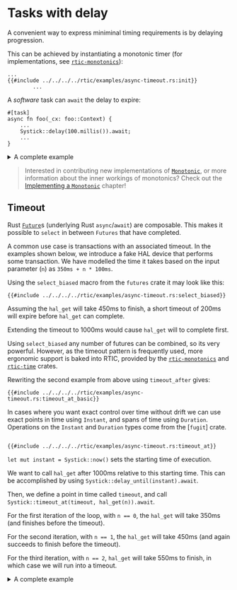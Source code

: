 # Tasks with delay

A convenient way to express miniminal timing requirements is by delaying progression. 

This can be achieved by instantiating a monotonic timer (for implementations, see [`rtic-monotonics`]):

[`rtic-monotonics`]: https://github.com/rtic-rs/rtic/tree/master/rtic-monotonics
[`rtic-time`]: https://github.com/rtic-rs/rtic/tree/master/rtic-time
[`Monotonic`]: https://docs.rs/rtic-time/latest/rtic_time/trait.Monotonic.html
[Implementing a `Monotonic`]: ../../monotonic_impl.md

``` rust,noplayground
...
{{#include ../../../../rtic/examples/async-timeout.rs:init}}
        ...
```

A *software* task can `await` the delay to expire:

``` rust,noplayground
#[task]
async fn foo(_cx: foo::Context) {
    ...
    Systick::delay(100.millis()).await;
    ...
}

```

<details>
<summary>A complete example</summary>

``` rust,noplayground
{{#include ../../../../rtic/examples/async-delay.rs}}
```

``` console
$ cargo run --target thumbv7m-none-eabi --example async-delay --features test-critical-section 
```

``` console
{{#include ../../../../rtic/ci/expected/async-delay.run}}
```

</details>

> Interested in contributing new implementations of [`Monotonic`], or more information about the inner workings of monotonics?
> Check out the [Implementing a `Monotonic`] chapter!

## Timeout

Rust [`Future`]s (underlying Rust `async`/`await`) are composable. This makes it possible to `select` in between `Futures` that have completed.

[`Future`]: https://doc.rust-lang.org/std/future/trait.Future.html

A common use case is transactions with an associated timeout. In the examples shown below, we introduce a fake HAL device that performs some transaction. We have modelled the time it takes based on the input parameter (`n`) as `350ms + n * 100ms`. 

Using the `select_biased` macro from the `futures` crate it may look like this:

``` rust,noplayground,noplayground
{{#include ../../../../rtic/examples/async-timeout.rs:select_biased}}
```

Assuming the `hal_get` will take 450ms to finish, a short timeout of 200ms will expire before `hal_get` can complete.

Extending the timeout to 1000ms would cause `hal_get` will to complete first.

Using `select_biased` any number of futures can be combined, so its very powerful. However, as the timeout pattern is frequently used, more ergonomic support is baked into RTIC, provided by the [`rtic-monotonics`] and [`rtic-time`] crates. 

Rewriting the second example from above using `timeout_after` gives:

``` rust,noplayground
{{#include ../../../../rtic/examples/async-timeout.rs:timeout_at_basic}}
```

In cases where you want exact control over time without drift we can use exact points in time using `Instant`, and spans of time using `Duration`. Operations on the `Instant` and `Duration` types come from the [`fugit`] crate.

[fugit]: https://crates.io/crates/fugit

``` rust,noplayground

{{#include ../../../../rtic/examples/async-timeout.rs:timeout_at}}

```

`let mut instant = Systick::now()` sets the starting time of execution. 

We want to call `hal_get` after 1000ms relative to this starting time. This can be accomplished by using `Systick::delay_until(instant).await`. 

Then, we define a point in time called `timeout`, and call `Systick::timeout_at(timeout, hal_get(n)).await`. 

For the first iteration of the loop, with `n == 0`, the `hal_get` will take 350ms (and finishes before the timeout). 

For the second iteration, with `n == 1`, the `hal_get` will take 450ms (and again succeeds to finish before the timeout).  

For the third iteration, with `n == 2`, `hal_get` will take 550ms to finish, in which case we will run into a timeout.

<details>
<summary>A complete example</summary>

``` rust,noplayground
{{#include ../../../../rtic/examples/async-timeout.rs}}
```

``` console
$ cargo run --target thumbv7m-none-eabi --example async-timeout --features test-critical-section 
```

``` console
{{#include ../../../../rtic/ci/expected/async-timeout.run}}
```
</details>
